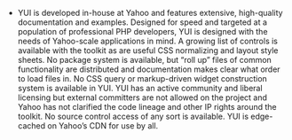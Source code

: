 
- YUI is developed in-house at Yahoo and features extensive, high-quality documentation and examples. Designed for speed and targeted at a population of professional PHP developers, YUI is designed with the needs of Yahoo-scale applications in mind. A growing list of controls is available with the toolkit as are useful CSS normalizing and layout style sheets. No package system is available, but “roll up” files of common functionality are distributed and documentation makes clear what order to load files in. No CSS query or markup-driven widget construction system is available in YUI. YUI has an active community and liberal licensing but external committers are not allowed on the project and Yahoo has not clarified the code lineage and other IP rights around the toolkit. No source control access of any sort is available. YUI is edge-cached on Yahoo’s CDN for use by all.